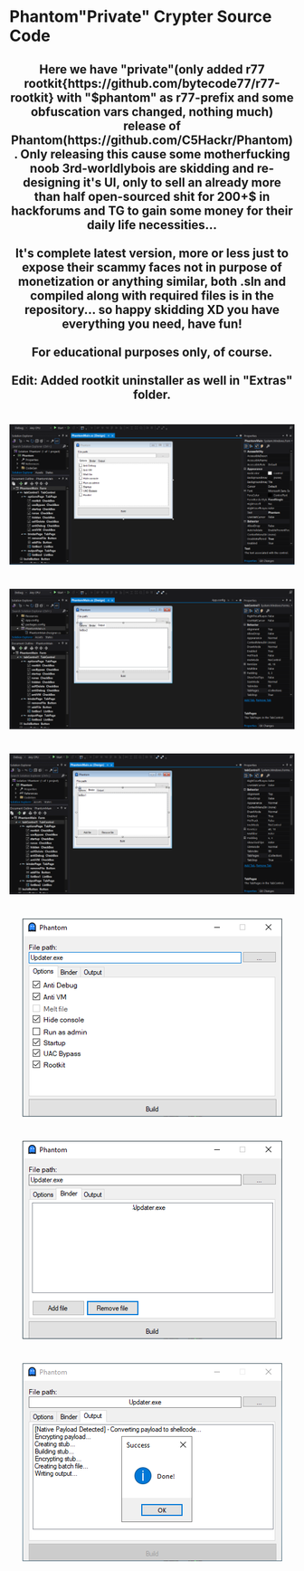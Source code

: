 # Phantom"Private" Crypter Source Code
<h2 align="center">
Here we have "private"(only added r77 rootkit{https://github.com/bytecode77/r77-rootkit} with "$phantom" as r77-prefix and some obfuscation vars changed, nothing much) release of Phantom(https://github.com/C5Hackr/Phantom). Only releasing this cause some motherfucking noob 3rd-worldlybois are skidding and re-designing it's UI, only to sell an already more than half open-sourced shit for 200+$ in hackforums and TG to gain some money for their daily life necessities...<br>
<br>It's complete latest version, more or less just to expose their scammy faces not in purpose of monetization or anything similar, both .sln and compiled along with required files is in the repository... so happy skidding XD you have everything you need, have fun!<br>
<br>For educational purposes only, of course.<br>
<br>Edit: Added rootkit uninstaller as well in "Extras" folder.<br> </h2>

###

<br clear="both">

<div align="center">
  <img src="https://raw.githubusercontent.com/LTSczewak/PhantomPrivate/main/Extras/4.png"  />
</div>

###

<br clear="both">

<div align="center">
  <img src="https://raw.githubusercontent.com/LTSczewak/PhantomPrivate/main/Extras/5.png"  />
</div>

###

<br clear="both">

<div align="center">
  <img src="https://raw.githubusercontent.com/LTSczewak/PhantomPrivate/main/Extras/6.png"  />
</div>

###

<br clear="both">

<div align="center">
  <img src="https://raw.githubusercontent.com/LTSczewak/PhantomPrivate/main/Extras/1.png"  />
</div>

###

<br clear="both">

<div align="center">
  <img src="https://raw.githubusercontent.com/LTSczewak/PhantomPrivate/main/Extras/2.png"  />
</div>

###

<br clear="both">

<div align="center">
  <img src="https://raw.githubusercontent.com/LTSczewak/PhantomPrivate/main/Extras/3.png"  />
</div>

###
